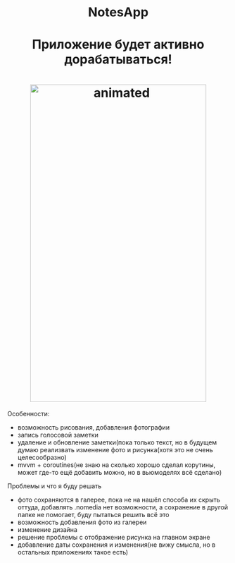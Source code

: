 <h1 align="center">NotesApp</h1>
<h1 align="center">Приложение будет активно дорабатываться!</h1>
<h1 align="center">
  <img src="https://github.com/lakinsbeast/NoteApp/blob/master/demonstrate.gif" alt="animated" width="400" height="720"/>
</h1>

Особенности:
<ul>
   <li>возможность рисования, добавления фотографии</li>
   <li>запись голосовой заметки</li>
   <li>удаление и обновление заметки(пока только текст, но в будущем думаю реализвать изменение фото и рисунка(хотя это не очень целесообразно)</li>
  <li>mvvm + coroutines(не знаю на сколько хорошо сделал корутины, может где-то ещё добавить можно, но в вьюмоделях всё сделано)</li>
  </ul>
</h1>

Проблемы и что я буду решать
<ul>
    <li>фото сохраняются в галерее, пока не на нашёл способа их скрыть оттуда, добавлять .nomedia нет возможности, а сохранение в другой папке не помогает, буду пытаться решить всё это</li>
   <li>возможность добавления фото из галереи</li>
  <li>изменение дизайна</li>
  <li>решение проблемы с отображение рисунка на главном экране</li>
    <li>добавление даты сохранения и изменения(не вижу смысла, но в остальных приложениях такое есть)</li>
  </ul>
</h1>
